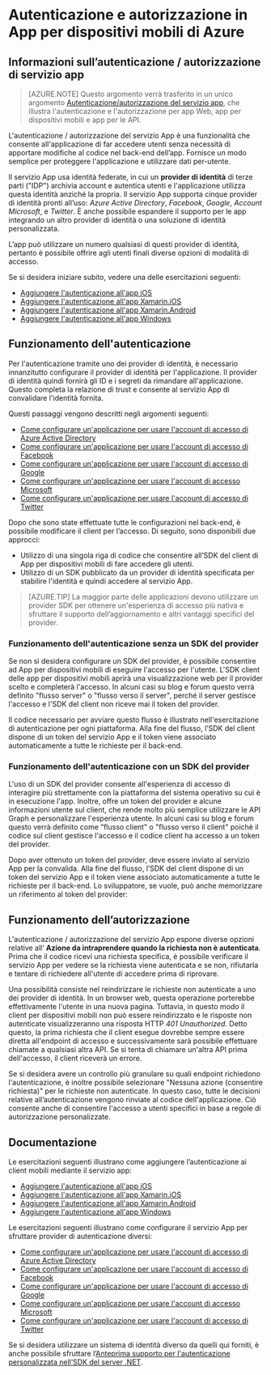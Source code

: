 <properties
	pageTitle="Autenticazione e autorizzazione in App per dispositivi mobili di Azure | Microsoft Azure"
	description="Riferimento concettuale e panoramica della funzionalità di autenticazione / autorizzazione nelle app per dispositivi mobili di Azure"
	services="app-service\mobile"
	documentationCenter=""
	authors="mattchenderson"
	manager="erikref"
	editor=""/>

<tags
	ms.service="app-service-mobile"
	ms.workload="mobile"
	ms.tgt_pltfrm="na"
	ms.devlang="multiple"
	ms.topic="article"
	ms.date="08/22/2016"
	ms.author="mahender"/>

# Autenticazione e autorizzazione in App per dispositivi mobili di Azure

## Informazioni sull’autenticazione / autorizzazione di servizio app

> [AZURE.NOTE] Questo argomento verrà trasferito in un unico argomento [Autenticazione/autorizzazione del servizio app](../app-service/app-service-authentication-overview.md), che illustra l'autenticazione e l'autorizzazione per app Web, app per dispositivi mobili e app per le API.

L'autenticazione / autorizzazione del servizio App è una funzionalità che consente all'applicazione di far accedere utenti senza necessità di apportare modifiche al codice nel back-end dell’app. Fornisce un modo semplice per proteggere l'applicazione e utilizzare dati per-utente.

Il servizio App usa identità federate, in cui un **provider di identità** di terze parti ("IDP") archivia account e autentica utenti e l'applicazione utilizza questa identità anziché la propria. Il servizio App supporta cinque provider di identità pronti all’uso: _Azure Active Directory_, _Facebook_, _Google_, _Account Microsoft_, e _Twitter_. È anche possibile espandere il supporto per le app integrando un altro provider di identità o una soluzione di identità personalizzata.

L’app può utilizzare un numero qualsiasi di questi provider di identità, pertanto è possibile offrire agli utenti finali diverse opzioni di modalità di accesso.

Se si desidera iniziare subito, vedere una delle esercitazioni seguenti:

- [Aggiungere l'autenticazione all'app iOS]
- [Aggiungere l'autenticazione all'app Xamarin.iOS]
- [Aggiungere l'autenticazione all'app Xamarin.Android]
- [Aggiungere l'autenticazione all'app Windows]

## Funzionamento dell'autenticazione

Per l'autenticazione tramite uno dei provider di identità, è necessario innanzitutto configurare il provider di identità per l'applicazione. Il provider di identità quindi fornirà gli ID e i segreti da rimandare all'applicazione. Questo completa la relazione di trust e consente al servizio App di convalidare l'identità fornita.

Questi passaggi vengono descritti negli argomenti seguenti:

- [Come configurare un'applicazione per usare l'account di accesso di Azure Active Directory]
- [Come configurare un'applicazione per usare l'account di accesso di Facebook]
- [Come configurare un'applicazione per usare l'account di accesso di Google]
- [Come configurare un'applicazione per usare l'account di accesso Microsoft]
- [Come configurare un'applicazione per usare l'account di accesso di Twitter]

Dopo che sono state effettuate tutte le configurazioni nel back-end, è possibile modificare il client per l’accesso. Di seguito, sono disponibili due approcci:

- Utilizzo di una singola riga di codice che consentire all’SDK del client di App per dispositivi mobili di fare accedere gli utenti.
- Utilizzo di un SDK pubblicato da un provider di identità specificata per stabilire l'identità e quindi accedere al servizio App.

>[AZURE.TIP] La maggior parte delle applicazioni devono utilizzare un provider SDK per ottenere un'esperienza di accesso più nativa e sfruttare il supporto dell’aggiornamento e altri vantaggi specifici del provider.

### Funzionamento dell'autenticazione senza un SDK del provider

Se non si desidera configurare un SDK del provider, è possibile consentire ad App per dispositivi mobili di eseguire l'accesso per l'utente. L'SDK client delle app per dispositivi mobili aprirà una visualizzazione web per il provider scelto e completerà l'accesso. In alcuni casi su blog e forum questo verrà definito "flusso server" o "flusso verso il server", perché il server gestisce l'accesso e l'SDK del client non riceve mai il token del provider.

Il codice necessario per avviare questo flusso è illustrato nell'esercitazione di autenticazione per ogni piattaforma. Alla fine del flusso, l’SDK del client dispone di un token del servizio App e il token viene associato automaticamente a tutte le richieste per il back-end.

### Funzionamento dell'autenticazione con un SDK del provider

L'uso di un SDK del provider consente all'esperienza di accesso di interagire più strettamente con la piattaforma del sistema operativo su cui è in esecuzione l'app. Inoltre, offre un token del provider e alcune informazioni utente sul client, che rende molto più semplice utilizzare le API Graph e personalizzare l'esperienza utente. In alcuni casi su blog e forum questo verrà definito come “flusso client" o "flusso verso il client" poichè il codice sul client gestisce l'accesso e il codice client ha accesso a un token del provider.

Dopo aver ottenuto un token del provider, deve essere inviato al servizio App per la convalida. Alla fine del flusso, l’SDK del client dispone di un token del servizio App e il token viene associato automaticamente a tutte le richieste per il back-end. Lo sviluppatore, se vuole, può anche memorizzare un riferimento al token del provider:

## Funzionamento dell’autorizzazione

L'autenticazione / autorizzazione del servizio App espone diverse opzioni relative all’ **Azione da intraprendere quando la richiesta non è autenticata**. Prima che il codice ricevi una richiesta specifica, è possibile verificare il servizio App per vedere se la richiesta viene autenticata e se non, rifiutarla e tentare di richiedere all'utente di accedere prima di riprovare.

Una possibilità consiste nel reindirizzare le richieste non autenticate a uno dei provider di identità. In un browser web, questa operazione porterebbe effettivamente l'utente in una nuova pagina. Tuttavia, in questo modo il client per dispositivi mobili non può essere reindirizzato e le risposte non autenticate visualizzeranno una risposta HTTP _401 Unauthorized_. Detto questo, la prima richiesta che il client esegue dovrebbe sempre essere diretta all'endpoint di accesso e successivamente sarà possibile effettuare chiamate a qualsiasi altra API. Se si tenta di chiamare un'altra API prima dell'accesso, il client riceverà un errore.

Se si desidera avere un controllo più granulare su quali endpoint richiedono l'autenticazione, è inoltre possibile selezionare "Nessuna azione (consentire richiesta)" per le richieste non autenticate. In questo caso, tutte le decisioni relative all’autenticazione vengono rinviate al codice dell'applicazione. Ciò consente anche di consentire l'accesso a utenti specifici in base a regole di autorizzazione personalizzate.

## Documentazione

Le esercitazioni seguenti illustrano come aggiungere l’autenticazione ai client mobili mediante il servizio app:

- [Aggiungere l'autenticazione all'app iOS]
- [Aggiungere l'autenticazione all'app Xamarin.iOS]
- [Aggiungere l'autenticazione all'app Xamarin.Android]
- [Aggiungere l'autenticazione all'app Windows]

Le esercitazioni seguenti illustrano come configurare il servizio App per sfruttare provider di autenticazione diversi:

- [Come configurare un'applicazione per usare l'account di accesso di Azure Active Directory]
- [Come configurare un'applicazione per usare l'account di accesso di Facebook]
- [Come configurare un'applicazione per usare l'account di accesso di Google]
- [Come configurare un'applicazione per usare l'account di accesso Microsoft]
- [Come configurare un'applicazione per usare l'account di accesso di Twitter]

Se si desidera utilizzare un sistema di identità diverso da quelli qui forniti, è anche possibile sfruttare l’[Anteprima supporto per l'autenticazione personalizzata nell’SDK del server .NET](app-service-mobile-dotnet-backend-how-to-use-server-sdk.md#custom-auth).

[Aggiungere l'autenticazione all'app iOS]: app-service-mobile-ios-get-started-users.md
[Aggiungere l'autenticazione all'app Xamarin.iOS]: app-service-mobile-xamarin-ios-get-started-users.md
[Aggiungere l'autenticazione all'app Xamarin.Android]: app-service-mobile-xamarin-android-get-started-users.md
[Aggiungere l'autenticazione all'app Windows]: app-service-mobile-windows-store-dotnet-get-started-users.md

[Come configurare un'applicazione per usare l'account di accesso di Azure Active Directory]: app-service-mobile-how-to-configure-active-directory-authentication.md
[Come configurare un'applicazione per usare l'account di accesso di Facebook]: app-service-mobile-how-to-configure-facebook-authentication.md
[Come configurare un'applicazione per usare l'account di accesso di Google]: app-service-mobile-how-to-configure-google-authentication.md
[Come configurare un'applicazione per usare l'account di accesso Microsoft]: app-service-mobile-how-to-configure-microsoft-authentication.md
[Come configurare un'applicazione per usare l'account di accesso di Twitter]: app-service-mobile-how-to-configure-twitter-authentication.md

<!---HONumber=AcomDC_0824_2016-->